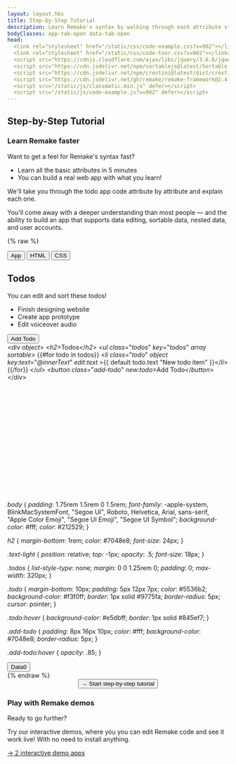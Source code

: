 ```yaml
---
layout: layout.hbs
title: Step-by-Step Tutorial
description: Learn Remake's syntax by walking through each attribute step-by-step
bodyClasses: app-tab-open data-tab-open
head:
  <link rel="stylesheet" href="/static/css/code-example.css?v=902"></link>
  <link rel="stylesheet" href="/static/css/code-tour.css?v=902"></link>
  <script src="https://cdnjs.cloudflare.com/ajax/libs/jquery/3.6.0/jquery.min.js" defer></script>
  <script src="https://cdn.jsdelivr.net/npm/sortablejs@latest/Sortable.min.js" defer></script>
  <script src="https://cdn.jsdelivr.net/npm/crostini@latest/dist/crostini.umd.js" defer></script>
  <script src="https://cdn.jsdelivr.net/gh/remake/remake-framework@2.4.5/_remake/dist/remake/js/remake.min.js" defer></script>
  <script src="/static/js/classmatic.min.js" defer></script>
  <script src="/static/js/code-example.js?v=902" defer></script>
---
```


## Step-by-Step Tutorial

### Learn Remake faster

Want to get a feel for Remake's syntax fast?

- Learn all the basic attributes in 5 minutes
- You can build a real web app with what you learn!

We'll take you through the todo app code attribute by attribute and explain each one.

You'll come away with a deeper understanding than most people &mdash; and the ability to build an app that supports data editing, sortable data, nested data, and user accounts.

<div class="spacer--24"></div>

{% raw %}
<div class="code-example tour relative">
  <div class="code-example__code-container relative">
    <div class="code-example__buttons">
      <button class="code-example__button code-example__button--app" data-click-to-add-class="app-tab-open" data-click-to-remove-class="[code-tab-open,css-tab-open]">App</button>
      <button class="code-example__button code-example__button--code" data-click-to-add-class="code-tab-open" data-click-to-remove-class="[app-tab-open,css-tab-open]">HTML</button>
      <button class="code-example__button code-example__button--css" data-click-to-add-class="css-tab-open" data-click-to-remove-class="[app-tab-open,code-tab-open]">CSS</button>
    </div>
    <div class="code-example__app" data-show-if=".app-tab-open">
      <div object>
        <h2>Todos</h2>
        <div class="text-light">You can edit and sort these todos!</div>
        <ul class="todos" key="todos" array sortable>
          <li class="todo" object key:text="@innerText" edit:text>Finish designing website</li>
          <li class="todo" object key:text="@innerText" edit:text>Create app prototype</li>
          <li class="todo" object key:text="@innerText" edit:text>Edit voiceover audio</li>
        </ul>
        <button class="add-todo" new:todo>Add Todo</button>
      </div>
    </div>
    <div class="code-example__code relative" data-show-if=".code-tab-open"><div class="code-example__code-scrollable">&#x3C;<i class="pink">div</i> <span class="tour__step"><i class="green">object</i></span>&#x3E;
  &#x3C;<i class="pink">h2</i>&#x3E;Todos&#x3C;/<i class="pink">h2</i>&#x3E;
  &#x3C;<i class="pink">ul</i> <i class="green">class</i>=&#x22;<i class="yellow">todos</i>&#x22; <span class="tour__step"><i class="green">key</i>=&#x22;<i class="yellow">todos</i>&#x22;</span> <span class="tour__step"><i class="green">array</i></span> <i class="green tour__step">sortable</i>&#x3E;
    <span class="tour__step">{{#for todo in todos}}</span>
      &#x3C;<i class="pink">li</i>
        <i class="green">class</i>=&#x22;<i class="yellow">todo</i>&#x22; 
        <span class="tour__step"><i class="green">object</i></span>
        <span class="tour__step"><i class="green">key:text</i>=&#x22;<i class="yellow">@innerText</i>&#x22;</span> 
        <i class="green tour__step">edit:text</i>
        &#x3E;<span class="tour__step">{{ default todo.text &#x22;New todo item&#x22; }}</span>&#x3C;/<i class="pink">li</i>&#x3E;
    {{/for}}
  &#x3C;/<i class="pink">ul</i>&#x3E;
  &#x3C;<i class="pink">button</i> <i class="green">class</i>=&#x22;<i class="yellow">add-todo</i>&#x22; <span class="tour__step"><i class="green">new:todo</i></span>&#x3E;Add Todo&#x3C;/<i class="pink">button</i>&#x3E;
&#x3C;/<i class="pink">div</i>&#x3E;<div class="tour__extra-scroll-area"><br><br><br><br><br><br><br><br><br><br><br><br><br><br><br><br></div></div></div>
    <div class="code-example__css" data-show-if=".css-tab-open"><i class="green">body</i> {
<i class="blue">  padding</i>: 1.75rem 1.5rem 0 1.5rem;
<i class="blue">  font-family</i>: -apple-system, BlinkMacSystemFont, "Segoe UI", Roboto, Helvetica, Arial, sans-serif, "Apple Color Emoji", "Segoe UI Emoji", "Segoe UI Symbol";
<i class="blue">  background-color</i>: #fff;
<i class="blue">  color</i>: #212529;
}

<i class="green">h2</i> {
<i class="blue">  margin-bottom</i>: 1rem;
<i class="blue">  color</i>: #7048e8;
<i class="blue">  font-size</i>: 24px;
}

<i class="green">.text-light</i> {
<i class="blue">  position</i>: relative;
<i class="blue">  top</i>: -1px;
<i class="blue">  opacity</i>: .5;
<i class="blue">  font-size</i>: 18px;
}

<i class="green">.todos</i> {
<i class="blue">  list-style-type</i>: none;
<i class="blue">  margin</i>: 0 0 1.25rem 0;
<i class="blue">  padding</i>: 0;
<i class="blue">  max-width</i>: 320px;
}

<i class="green">.todo</i> {
<i class="blue">  margin-bottom</i>: 10px;
<i class="blue">  padding</i>: 5px 12px 7px;
<i class="blue">  color</i>: #5536b2;
<i class="blue">  background-color</i>: #f3f0ff;
<i class="blue">  border</i>: 1px solid #9775fa;
<i class="blue">  border-radius</i>: 5px;
<i class="blue">  cursor</i>: pointer;
}

<i class="green">.todo:hover</i> {
<i class="blue">  background-color</i>: #e5dbff;
<i class="blue">  border</i>: 1px solid #845ef7;
}

<i class="green">.add-todo</i> {
<i class="blue">  padding</i>: 8px 16px 10px;
<i class="blue">  color</i>: #fff;
<i class="blue">  background-color</i>: #7048e8;
<i class="blue">  border-radius</i>: 5px;
}

<i class="green">.add-todo:hover</i> {
<i class="blue">  opacity</i>: .85;
}</div>
  </div>
  <div class="code-example__app-container relative">
    <div class="code-example__buttons">
      <button class="code-example__button code-example__button--data">Data<span class="code-example__notification-bubble">0</span></button>
    </div>
    <div class="code-example__data" data-show-if=".data-tab-open"></div>
  </div>
</div>
{% endraw %}

<div style="display: flex; justify-content: center;">
  <button class="tour__start cool-button cool-button--large" data-click-to-add-class="code-tab-open" data-click-to-remove-class="[app-tab-open,css-tab-open]">&#8594; Start step-by-step tutorial</button>
</div>

<div class="spacer--48"></div>

### Play with Remake demos

Ready to go further?

Try our interactive demos, where you you can edit Remake code and see it work live! With no need to install anything.

<div class="spacer--8"></div>

<a class="slanted-link" href="/interactive-demos/"><span>&rarr; 2 interactive demo apps</span></a>

<div class="spacer--32"></div>